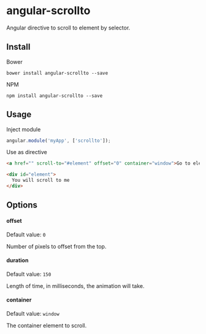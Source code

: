 angular-scrollto
================

Angular directive to scroll to element by selector.

## Install

Bower

```
bower install angular-scrollto --save
```

NPM

```
npm install angular-scrollto --save
```

## Usage

Inject module

```js
angular.module('myApp', ['scrollto']);
```

Use as directive

```html
<a href="" scroll-to="#element" offset="0" container="window">Go to element</a>

<div id="element">
  You will scroll to me
</div>
```

## Options

#### offset
Default value: `0`

Number of pixels to offset from the top.

#### duration
Default value: `150`

Length of time, in milliseconds, the animation will take.

#### container
Default value: `window`

The container element to scroll.